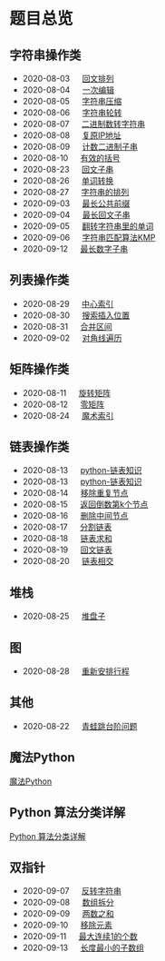 # 题目总览

## 字符串操作类

* 2020-08-03 &emsp; [回文排列](/python/字符串操作/回文排列.md)
* 2020-08-04 &emsp; [一次编辑](/python/字符串操作/一次编辑.md)
* 2020-08-05 &emsp; [字符串压缩](/python/字符串操作/字符串压缩.md)
* 2020-08-06 &emsp; [字符串轮转](/python/字符串操作/字符串轮转.md)
* 2020-08-07 &emsp; [二进制数转字符串](/python/字符串操作/二进制数转字符串.md)
* 2020-08-08 &emsp; [复原IP地址](/python/字符串操作/复原IP地址.md)
* 2020-08-09 &emsp; [计数二进制子串](/python/字符串操作/计数二进制子串.md)
* 2020-08-10 &emsp; [有效的括号](/python/字符串操作/有效的括号.md)
* 2020-08-23 &emsp; [回文子串](/python/字符串操作/回文子串.md)
* 2020-08-26 &emsp; [单词转换](/python/字符串操作/单词转换.md)
* 2020-08-27 &emsp; [字符串的排列](/python/字符串操作/字符串的排列.md)
* 2020-09-03 &emsp; [最长公共前缀](/python/字符串操作/最长公共前缀.md)
* 2020-09-04 &emsp; [最长回文子串](/python/字符串操作/最长回文子串.md)
* 2020-09-05 &emsp; [翻转字符串里的单词](/python/字符串操作/翻转字符串里的单词.md)
* 2020-09-06 &emsp; [字符串匹配算法KMP](/python/字符串操作/字符串匹配算法KMP.md)
* 2020-09-12 &emsp; [最长数字子串](/python/字符串操作/最长数字子串.md)

## 列表操作类

* 2020-08-29 &emsp; [中心索引](/python/列表/中心索引.md)
* 2020-08-30 &emsp; [搜索插入位置](/python/列表/搜索插入位置.md)
* 2020-08-31 &emsp; [合并区间](/python/列表/合并区间.md)
* 2020-09-02 &emsp; [对角线遍历](/python/列表/对角线遍历.md)

## 矩阵操作类

* 2020-08-11 &emsp; [旋转矩阵](/python/矩阵/旋转矩阵.md)
* 2020-08-12 &emsp; [零矩阵](/python/矩阵/零矩阵.md)
* 2020-08-24 &emsp; [魔术索引](/python/矩阵/魔术索引.md)

## 链表操作类

* 2020-08-13 &emsp; [python-链表知识](/python/链表/链表基础知识.md)
* 2020-08-13 &emsp; [python-链表知识](/python/链表/链表基础知识.md)
* 2020-08-14 &emsp; [移除重复节点](/python/链表/移除重复节点.md)
* 2020-08-15 &emsp; [返回倒数第k个节点](/python/链表/返回倒数第k个节点.md)
* 2020-08-16 &emsp; [删除中间节点](/python/链表/删除中间节点.md)
* 2020-08-17 &emsp; [分割链表](/python/链表/分割链表.md)
* 2020-08-18 &emsp; [链表求和](/python/链表/链表求和.md)
* 2020-08-19 &emsp; [回文链表](/python/链表/回文链表.md)
* 2020-08-20 &emsp; [链表相交](/python/链表/链表相交.md)

## 堆栈

* 2020-08-25 &emsp; [堆盘子](/python/堆栈/堆盘子.md)

## 图

* 2020-08-28 &emsp; [重新安排行程](/python/图/重新安排行程.md)

## 其他

* 2020-08-22 &emsp; [青蛙跳台阶问题](/python/其他/青蛙跳台阶问题.md)

## 魔法Python

[魔法Python](/magic/README.md)

## Python 算法分类详解

[Python 算法分类详解](/python_algorithm/README.md)

## 双指针

* 2020-09-07 &emsp; [反转字符串](/python/双指针/反转字符串.md)
* 2020-09-08 &emsp; [数组拆分](/python/双指针/数组拆分.md)
* 2020-09-09 &emsp; [两数之和](/python/双指针/两数之和.md)
* 2020-09-10 &emsp; [移除元素](/python/双指针/移除元素.md)
* 2020-09-11 &emsp; [最大连续1的个数](/python/双指针/最大连续1的个数.md)
* 2020-09-13 &emsp; [长度最小的子数组](/python/双指针/长度最小的子数组.md)

